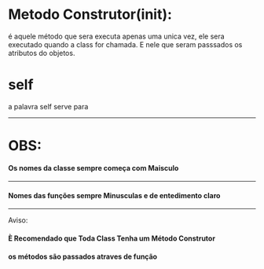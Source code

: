 # Metodo Construtor(__init__): 
é aquele método que sera executa apenas uma unica vez, ele sera executado quando a class for chamada. E nele que seram passsados os atributos do objetos.

# self

a palavra self serve para 

<hr>

# OBS:

#### Os nomes da classe sempre começa com Maisculo
<hr>

#### Nomes das funções sempre Minusculas e de entedimento claro
<hr>

Aviso: 
#### È **Recomendado** que Toda Class Tenha um Método Construtor

#### os métodos são passados atraves de função